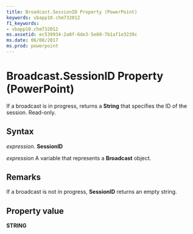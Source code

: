 ```yaml
---
title: Broadcast.SessionID Property (PowerPoint)
keywords: vbapp10.chm732012
f1_keywords:
- vbapp10.chm732012
ms.assetid: ec539934-2a0f-6de3-5e60-7b1af1e3239c
ms.date: 06/08/2017
ms.prod: powerpoint
---
```



# Broadcast.SessionID Property (PowerPoint)

If a broadcast is in progress, returns a  **String** that specifies the ID of the session. Read-only.


## Syntax

 _expression_. **SessionID**

 _expression_ A variable that represents a **Broadcast** object.


## Remarks

If a broadcast is not in progress,  **SessionID** returns an empty string.


## Property value

 **STRING**


